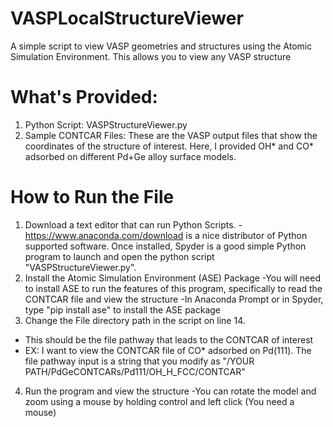# VASPLocalStructureViewer
 A simple script to view VASP geometries and structures using the Atomic Simulation Environment. This allows you to view any VASP structure 

# What's Provided:
1. Python Script: VASPStructureViewer.py
2. Sample CONTCAR Files: These are the VASP output files that show the coordinates of the structure of interest. Here, I provided OH* and CO* adsorbed on different Pd+Ge alloy surface models.

# How to Run the File
1. Download a text editor that can run Python Scripts. 
-https://www.anaconda.com/download is a nice distributor of Python supported software. Once installed, Spyder is a good simple Python program to launch and open the python script "VASPStructureViewer.py".
2. Install the Atomic Simulation Environment (ASE) Package
-You will need to install ASE to run the features of this program, specifically to read the CONTCAR file and view the structure
-In Anaconda Prompt or in Spyder, type "pip install ase" to install the ASE package
3. Change the File directory path in the script on line 14.
- This should be the file pathway that leads to the CONTCAR of interest
- EX: I want to view the CONTCAR file of CO* adsorbed on Pd(111). The file pathway input is a string that you modify as "/YOUR PATH/PdGeCONTCARs/Pd111/OH_H_FCC/CONTCAR"
4. Run the program and view the structure
-You can rotate the model and zoom using a mouse by holding control and left click (You need a mouse)
